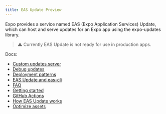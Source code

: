 ```yaml
---
title: EAS Update Preview
---
```


Expo provides a service named EAS (Expo Application Services) Update, which can host and serve updates for an Expo app using the expo-updates library.

> ⚠️ Currently EAS Update is not ready for use in production apps.

Docs:

- [Custom updates server](/preview/eas-update/custom-updates-server)
- [Debug updates](/preview/eas-update/debug-updates)
- [Deployment patterns](/preview/eas-update/deployment-patterns)
- [EAS Update and eas-cli](/preview/eas-update/eas-update-and-eas-cli)
- [FAQ](/preview/eas-update/faq)
- [Getting started](/preview/eas-update/getting-started)
- [GitHub Actions](/preview/eas-update/github-actions)
- [How EAS Update works](/preview/eas-update/how-eas-update-works)
- [Optimize assets](/preview/eas-update/optimize-assets)
